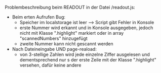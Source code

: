 Problembeschreibung beim READOUT in der Datei /readout.js:

- Beim erten Aufrufen Bug: 
   - Speicher im localstorage ist leer --> Script gibt Fehler in Konsole
   - erste Nummer wird erkannt und in Konsole ausgegeben, jedoch nicht mit Klasse ".highlight" markiert oder in array "scannedNumbers" hinzugefügt
   - zweite Nummer kann nicht gescannt werden
- Nach Dateineingabe UND page-reaload: 
   - von 3-stellige Zahlen wird jede einzelne Ziffer ausgelesen und dementsprechend nur <td>s der erste Zeile mit der Klasse ".highlight" versehen, dafür keine andere